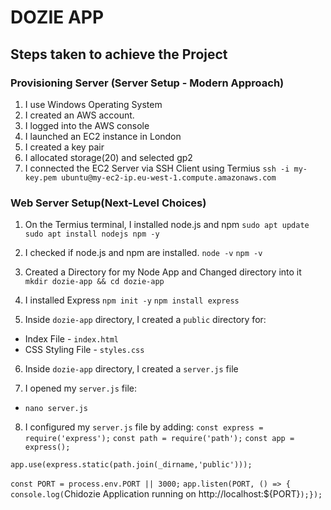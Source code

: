 # DOZIE APP

## Steps taken to achieve the Project

### Provisioning Server (Server Setup - Modern Approach)
1. I use Windows Operating System
2. I created an AWS account.
3. I logged into the AWS console
4. I launched an EC2 instance in London
5. I created a key pair
6. I allocated storage(20) and selected gp2
7. I connected the EC2 Server via SSH Client using Termius
`ssh -i my-key.pem ubuntu@my-ec2-ip.eu-west-1.compute.amazonaws.com`

###  Web Server Setup(Next-Level Choices)
1. On the Termius terminal, I installed node.js and npm
`sudo apt update`
`sudo apt install nodejs npm -y`

2. I checked if node.js and npm are installed.
`node -v`
`npm -v`

3. Created a Directory for my Node App and Changed directory into it
`mkdir dozie-app && cd dozie-app`

4. I installed Express
`npm init -y`
`npm install express`

5. Inside `dozie-app` directory, I created a `public` directory for:
* Index File - `index.html`
* CSS Styling File - `styles.css`

6. Inside `dozie-app` directory, I created a `server.js` file

7. I opened my `server.js` file:
* `nano server.js`

8. I configured my `server.js` file by adding:
`const express = require('express');`
`const path = require('path');`
`const app = express();`

`app.use(express.static(path.join(_dirname,'public')));`

`const PORT = process.env.PORT || 3000;`
`app.listen(PORT, () => { console.log(`Chidozie Application running on http://localhost:${PORT}`);});`

